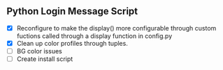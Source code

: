 ## Python Login Message Script

- [X] Reconfigure to make the display() more configurable through custom fuctions called through a display function in config.py
- [X] Clean up color profiles through tuples.
- [ ] BG color issues
- [ ] Create install script